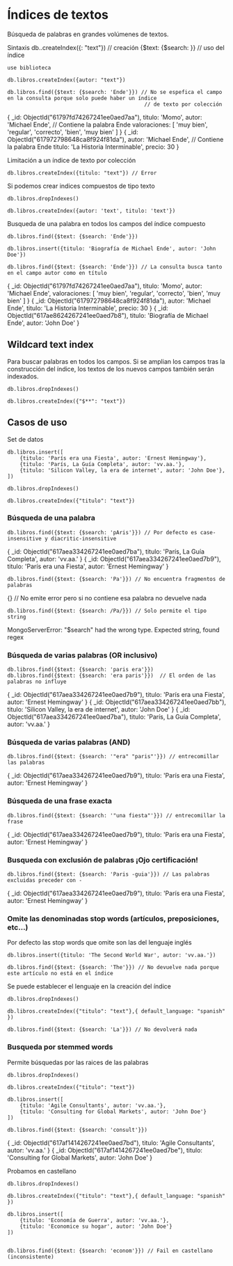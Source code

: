 # Índices de textos

Búsqueda de palabras en grandes volúmenes de textos.

Sintaxis
db.<coleccion>.createIndex({<campo>: "text"}) // creación
{$text: {$search: <terminos-busqueda>}} // uso del índice

```
use biblioteca

db.libros.createIndex({autor: "text"})

db.libros.find({$text: {$search: 'Ende'}}) // No se espefica el campo en la consulta porque solo puede haber un índice
                                            // de texto por colección

```
{ _id: ObjectId("61797fd74267241ee0aed7aa"),
  titulo: 'Momo',
  autor: 'Michael Ende', // Contiene la palabra Ende
  valoraciones: [ 'muy bien', 'regular', 'correcto', 'bien', 'muy bien' ] }
{ _id: ObjectId("617972798648ca8f924f81da"),
  autor: 'Michael Ende', // Contiene la palabra Ende
  titulo: 'La Historia Interminable',
  precio: 30 }

Limitación a un índice de texto por colección

```
db.libros.createIndex({titulo: "text"}) // Error
```
Si podemos crear indices compuestos de tipo texto

```
db.libros.dropIndexes()

db.libros.createIndex({autor: 'text', titulo: 'text'})

```

Busqueda de una palabra en todos los campos del índice compuesto

```
db.libros.find({$text: {$search: 'Ende'}})

db.libros.insert({titulo: 'Biografía de Michael Ende', autor: 'John Doe'})

db.libros.find({$text: {$search: 'Ende'}}) // La consulta busca tanto en el campo autor como en título

```

{ _id: ObjectId("61797fd74267241ee0aed7aa"),
  titulo: 'Momo',
  autor: 'Michael Ende',
  valoraciones: [ 'muy bien', 'regular', 'correcto', 'bien', 'muy bien' ] }
{ _id: ObjectId("617972798648ca8f924f81da"),
  autor: 'Michael Ende',
  titulo: 'La Historia Interminable',
  precio: 30 }
{ _id: ObjectId("617ae8624267241ee0aed7b8"),
  titulo: 'Biografía de Michael Ende',
  autor: 'John Doe' }

## Wildcard text index
Para buscar palabras en todos los campos. Si se amplian los campos tras la construcción del índice, los textos de
los nuevos campos también serán indexados.

```
db.libros.dropIndexes()

db.libros.createIndex({"$**": "text"})

```

## Casos de uso

Set de datos

```
db.libros.insert([
    {titulo: 'París era una Fiesta', autor: 'Ernest Hemingway'},
    {titulo: 'París, La Guía Completa', autor: 'vv.aa.'},
    {titulo: 'Silicon Valley, la era de internet', autor: 'John Doe'},
])

db.libros.dropIndexes()

db.libros.createIndex({"titulo": "text"})
```

### Búsqueda de una palabra

```
db.libros.find({$text: {$search: 'pAris'}}) // Por defecto es case-insensitive y diacritic-insensitive
```

{ _id: ObjectId("617aea334267241ee0aed7ba"),
  titulo: 'París, La Guía Completa',
  autor: 'vv.aa.' }
{ _id: ObjectId("617aea334267241ee0aed7b9"),
  titulo: 'París era una Fiesta',
  autor: 'Ernest Hemingway' }


```
db.libros.find({$text: {$search: 'Pa'}}) // No encuentra fragmentos de palabras
```
{} // No emite error pero si no contiene esa palabra no devuelve nada


```
db.libros.find({$text: {$search: /Pa/}}) // Solo permite el tipo string
```
MongoServerError: "$search" had the wrong type. Expected string, found regex

### Búsqueda de varias palabras (OR inclusivo)

```
db.libros.find({$text: {$search: 'paris era'}})
db.libros.find({$text: {$search: 'era paris'}})  // El orden de las palabras no influye
```
{ _id: ObjectId("617aea334267241ee0aed7b9"),
  titulo: 'París era una Fiesta',
  autor: 'Ernest Hemingway' }
{ _id: ObjectId("617aea334267241ee0aed7bb"),
  titulo: 'Silicon Valley, la era de internet',
  autor: 'John Doe' }
{ _id: ObjectId("617aea334267241ee0aed7ba"),
  titulo: 'París, La Guía Completa',
  autor: 'vv.aa.' }

### Búsqueda de varias palabras (AND)

```
db.libros.find({$text: {$search: '"era" "paris"'}}) // entrecomillar las palabras
```

{ _id: ObjectId("617aea334267241ee0aed7b9"),
  titulo: 'París era una Fiesta',
  autor: 'Ernest Hemingway' }

### Búsqueda de una frase exacta

```
db.libros.find({$text: {$search: '"una fiesta"'}}) // entrecomillar la frase
```

{ _id: ObjectId("617aea334267241ee0aed7b9"),
  titulo: 'París era una Fiesta',
  autor: 'Ernest Hemingway' }

### Busqueda con exclusión de palabras ¡Ojo certificación!

```
db.libros.find({$text: {$search: 'Paris -guia'}}) // Las palabras excluidas preceder con -
```

{ _id: ObjectId("617aea334267241ee0aed7b9"),
  titulo: 'París era una Fiesta',
  autor: 'Ernest Hemingway' }

### Omite las denominadas stop words (artículos, preposiciones, etc...)

Por defecto las stop words que omite son las del lenguaje inglés

```
db.libros.insert({titulo: 'The Second World War', autor: 'vv.aa.'})

db.libros.find({$text: {$search: 'The'}}) // No devuelve nada porque este artículo no está en el índice
```

Se puede establecer el lenguaje en la creación del índice

```
db.libros.dropIndexes()

db.libros.createIndex({"titulo": "text"},{ default_language: "spanish" })

db.libros.find({$text: {$search: 'La'}}) // No devolverá nada

```

### Busqueda por stemmed words

Permite búsquedas por las raices de las palabras

```
db.libros.dropIndexes()

db.libros.createIndex({"titulo": "text"})

db.libros.insert([
    {titulo: 'Agile Consultants', autor: 'vv.aa.'},
    {titulo: 'Consulting for Global Markets', autor: 'John Doe'}
])

db.libros.find({$text: {$search: 'consult'}})

```

{ _id: ObjectId("617af1414267241ee0aed7bd"),
  titulo: 'Agile Consultants',
  autor: 'vv.aa.' }
{ _id: ObjectId("617af1414267241ee0aed7be"),
  titulo: 'Consulting for Global Markets',
  autor: 'John Doe' }

Probamos en castellano

```
db.libros.dropIndexes()

db.libros.createIndex({"titulo": "text"},{ default_language: "spanish" })

db.libros.insert([
    {titulo: 'Economía de Guerra', autor: 'vv.aa.'},
    {titulo: 'Economice su hogar', autor: 'John Doe'}
])


db.libros.find({$text: {$search: 'econom'}}) // Fail en castellano (inconsistente) 

```